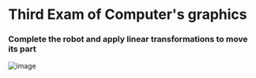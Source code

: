 # Third Exam of Computer's graphics
### Complete the robot and apply linear transformations to move its part

![image](https://user-images.githubusercontent.com/42614607/199806711-c5abac37-41c3-4b7e-8308-39442e812bf5.png)

